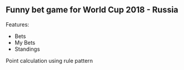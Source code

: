 Funny bet game for World Cup 2018 - Russia
----------------------------------------------------

Features:
- Bets
- My Bets
- Standings

Point calculation using rule pattern

